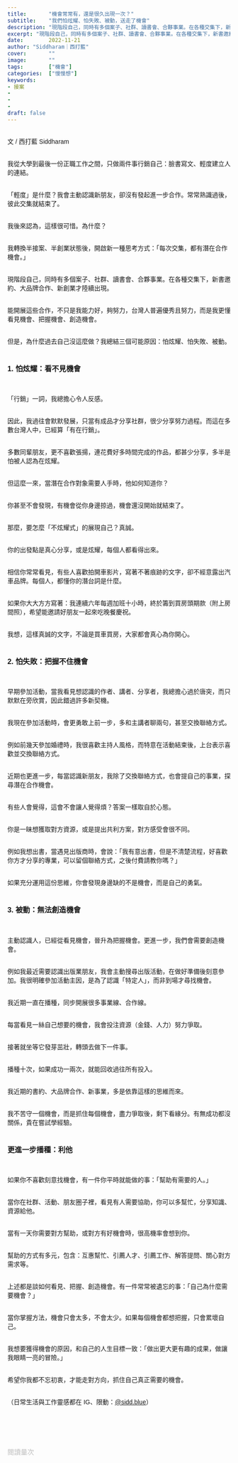 ```yaml
---
title:       "機會常常有，還是很久出現一次？"
subtitle:    "我們怕炫耀、怕失敗、被動，送走了機會"
description: "現階段自己，同時有多個案子、社群、讀書會、合夥事業。在各種交集下，新書邀約、大品牌合作、新創業才陸續出現。能開展這些合作，不只是我能力好，夠努力，台灣人普遍優秀且努力，而是我更懂看見機會、把握機會、創造機會..."
excerpt: "現階段自己，同時有多個案子、社群、讀書會、合夥事業。在各種交集下，新書邀約、大品牌合作、新創業才陸續出現。能開展這些合作，不只是我能力好，夠努力，台灣人普遍優秀且努力，而是我更懂看見機會、把握機會、創造機會..."
date:        2022-11-21
author: "Siddharam｜西打藍"
cover:       ""
image:       ""
tags:        ["機會"]
categories:  ["慢慢想"]
keywords:
- 接案
- 
- 
- 
draft: false
---
```


<article style="font-family: 'Noto Sans TC', '微軟正黑體', sans-serif; font-weight: 300;">

<br>文 / 西打藍 Siddharam<br><br>

我從大學到最後一份正職工作之間，只做兩件事行銷自己：臉書寫文、輕度建立人的連結。<br><br>

「輕度」是什麼？我會主動認識新朋友，卻沒有發起進一步合作。常常熟識過後，彼此交集就結束了。<br><br>

我後來認為，這樣很可惜。為什麼？<br><br>

我轉換半接案、半創業狀態後，開啟新一種思考方式：「每次交集，都有潛在合作機會。」<br><br>


現階段自己，同時有多個案子、社群、讀書會、合夥事業。在各種交集下，新書邀約、大品牌合作、新創業才陸續出現。<br><br>

能開展這些合作，不只是我能力好，夠努力，台灣人普遍優秀且努力，而是我更懂看見機會、把握機會、創造機會。<br><br>

但是，為什麼過去自己沒這麼做？我總結三個可能原因：怕炫耀、怕失敗、被動。<br><br>


<h3 class="article-h1-color">1. 怕炫耀：看不見機會</h3><br>

「行銷」一詞，我總擔心令人反感。<br><br>

因此，我過往會默默發展，只當有成品才分享社群，很少分享努力過程。而這在多數台灣人中，已經算「有在行銷」。<br><br>

多數同輩朋友，更不喜歡張揚，連花費好多時間完成的作品，都甚少分享，多半是怕被人認為在炫耀。<br><br>

但這麼一來，當潛在合作對象需要人手時，他如何知道你？<br><br>

你甚至不會發現，有機會從你身邊掠過，機會還沒開始就結束了。<br><br>

那麼，要怎麼「不炫耀式」的展現自己？真誠。<br><br>

你的出發點是真心分享，或是炫耀，每個人都看得出來。<br><br>

相信你常常看見，有些人喜歡拍開車影片，寫著不著痕跡的文字，卻不經意露出汽車品牌。每個人，都懂你的潛台詞是什麼。<br><br>

如果你大大方方寫著：我連續六年每週加班十小時，終於籌到買房頭期款（附上房間照），希望能邀請好朋友一起來吃晚餐慶祝。<br><br>

我想，這樣真誠的文字，不論是買車買房，大家都會真心為你開心。<br><br>


<h3 class="article-h1-color">2. 怕失敗：把握不住機會</h3><br>

早期參加活動，當我看見想認識的作者、講者、分享者，我總擔心過於唐突，而只默默在旁欣賞，因此錯過許多新契機。<br><br>

我現在參加活動時，會更勇敢上前一步，多和主講者聊兩句，甚至交換聯絡方式。<br><br>

例如前幾天參加婚禮時，我很喜歡主持人風格，而特意在活動結束後，上台表示喜歡並交換聯絡方式。<br><br>

近期也更進一步，每當認識新朋友，我除了交換聯絡方式，也會提自己的事業，探尋潛在合作機會。<br><br>

有些人會覺得，這會不會讓人覺得煩？答案一樣取自於心態。<br><br>

你是一昧想獲取對方資源，或是提出共利方案，對方感受會很不同。<br><br>

例如我想出書，當遇見出版商時，會說：「我有意出書，但是不清楚流程，好喜歡你方才分享的專業，可以留個聯絡方式，之後付費請教你嗎？」<br><br>

如果充分運用這份思維，你會發現身邊缺的不是機會，而是自己的勇氣。<br><br>



<h3 class="article-h1-color">3. 被動：無法創造機會</h3><br>

主動認識人，已經從看見機會，晉升為把握機會。更進一步，我們會需要創造機會。<br><br>

例如我最近需要認識出版業朋友，我會主動搜尋出版活動，在做好準備後刻意參加。我很明確參加活動主因，是為了認識「特定人」，而非到場才尋找機會。<br><br>

我近期一直在播種，同步開展很多事業線、合作線。<br><br>

每當看見一絲自己想要的機會，我會投注資源（金錢、人力）努力爭取。<br><br>

接著就坐等它發芽茁壯，轉頭去做下一件事。<br><br>

播種十次，如果成功一兩次，就能回收過往所有投入。<br><br>

我近期的書約、大品牌合作、新事業，多是依靠這樣的思維而來。<br><br>

我不苦守一個機會，而是抓住每個機會，盡力爭取後，剩下看緣分。有無成功都沒關係，貴在嘗試學經驗。<br><br>



<h3 class="article-h1-color">更進一步播種：利他</h3><br>

如果你不喜歡刻意找機會，有一件你平時就能做的事：「幫助有需要的人。」<br><br>

當你在社群、活動、朋友圈子裡，看見有人需要協助，你可以多幫忙，分享知識、資源給他。<br><br>

當有一天你需要對方幫助，或對方有好機會時，很高機率會想到你。<br><br>

幫助的方式有多元，包含：互惠幫忙、引薦人才、引薦工作、解答提問、關心對方需求等。<br><br>

上述都是談如何看見、把握、創造機會。有一件常常被遺忘的事：「自己為什麼需要機會？」<br><br>

當你掌握方法，機會只會太多，不會太少。如果每個機會都想把握，只會累壞自己。<br><br>

我想要獲得機會的原因，和自己的人生目標一致：「做出更大更有趣的成果，做讓我眼睛一亮的冒險。」<br><br>

希望你我都不忘初衷，才能走對方向，抓住自己真正需要的機會。<br><br>


<!-- 過往自己，一直是很被動等待各種機會來臨，「佛系經營」，在更以前是零經營
突然多十倍的案量 你有辦法應付嗎 你平常準備了嗎 -->


（日常生活與工作靈感都在 IG、限動：<a href="https://www.instagram.com/sidd.blue/" target="_blank">@sidd.blue</a>）<br><br>


<!-- <h3 class="article-h1-color"></h3><br> -->


<br><br><br>

</article>

<div style="color: #bfbfbf; font-size: 15px;" id="busuanzi_container_page_pv">
  閱讀量<span id="busuanzi_value_page_pv"></span>次
</div>

<script src="../../js/post.js"></script>




